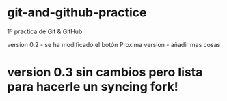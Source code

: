 # git-and-github-practice
1º practica de Git &amp; GitHub

version 0.2 - se ha modificado el botón
Proxima version - añadir mas cosas

# version 0.3 sin cambios pero lista para hacerle un syncing fork!